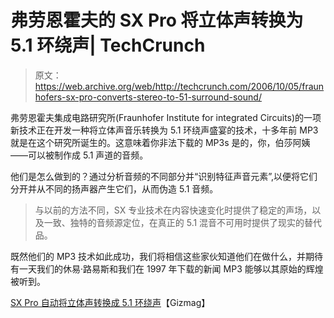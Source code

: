 # 弗劳恩霍夫的 SX Pro 将立体声转换为 5.1 环绕声| TechCrunch

> 原文：<https://web.archive.org/web/http://techcrunch.com/2006/10/05/fraunhofers-sx-pro-converts-stereo-to-51-surround-sound/>

弗劳恩霍夫集成电路研究所(Fraunhofer Institute for integrated Circuits)的一项新技术正在开发一种将立体声音乐转换为 5.1 环绕声盛宴的技术，十多年前 MP3 就是在这个研究所诞生的。这意味着你非法下载的 MP3s 是的，你，伯莎阿姨——可以被制作成 5.1 声道的音频。

他们是怎么做到的？通过分析音频的不同部分并“识别特征声音元素”,以便将它们分开并从不同的扬声器产生它们，从而伪造 5.1 音频。

> 与以前的方法不同，SX 专业技术在内容快速变化时提供了稳定的声场，以及一致、独特的音频源定位，在真正的 5.1 混音不可用时提供了现实的替代品。

既然他们的 MP3 技术如此成功，我们将相信这些家伙知道他们在做什么，并期待有一天我们的休易·路易斯和我们在 1997 年下载的新闻 MP3 能够以其原始的辉煌被听到。

[SX Pro 自动将立体声转换成 5.1 环绕声](https://web.archive.org/web/20151006005036/http://www.gizmag.com/go/6273/)【Gizmag】
